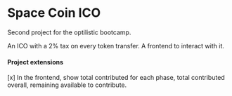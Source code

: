 # Space Coin ICO

Second project for the optilistic bootcamp.

An ICO with a 2% tax on every token transfer. A frontend to interact with it.

#### Project extensions

[x] In the frontend, show total contributed for each phase, total contributed overall, remaining available to contribute.

